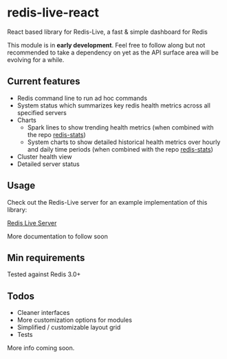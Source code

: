 # redis-live-react
React based library for Redis-Live, a fast & simple dashboard for Redis

This module is in **early development**. Feel free to follow along but not recommended to take a dependency on yet as the API surface area will be evolving for a while.

## Current features
* Redis command line to run ad hoc commands
* System status which summarizes key redis health metrics across all specified servers
* Charts
    * Spark lines to show trending health metrics (when combined with the repo [redis-stats](https://www.npmjs.com/package/redis-stats))
    * System charts to show detailed historical health metrics over hourly and daily time periods (when combined with the repo [redis-stats](https://www.npmjs.com/package/redis-stats))
* Cluster health view 
* Detailed server status

## Usage
Check out the Redis-Live server for an example implementation of this library:

[Redis Live Server](https://github.com/lawrips/redis-live)

More documentation to follow soon

## Min requirements
Tested against Redis 3.0+

## Todos
* Cleaner interfaces
* More customization options for modules
* Simplified / customizable layout grid
* Tests

More info coming soon.